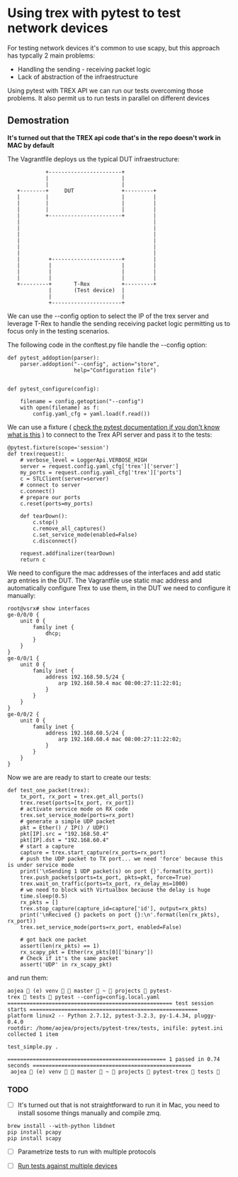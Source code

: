 # Using trex with pytest to test network devices

For testing network devices it's common to use scapy, but this approach has
typcally 2 main problems:

* Handling the sending - receiving packet logic
* Lack of abstraction of the infraestructure

Using pytest with TREX API we can run our tests overcoming those problems. 
It also permit us to run tests in parallel on different devices

## Demostration

**It's turned out that the TREX api code that's in the repo doesn't work in MAC
by default**

The Vagrantfile deploys us the typical DUT infraestructure:





                +-----------------------+
                |                       |
                |                       |
       +--------+     DUT               +---------+
       |        |                       |         |
       |        |                       |         |
       |        |                       |         |
       |        +-----------------------+         |
       |                                          |
       |                                          |
       |                                          |
       |                                          |
       |                                          |
       |                                          |
       |         +----------------------+         |
       |         |                      |         |
       |         |                      |         |
       |         |                      |         |
       +---------+       T-Rex          +---------+
                 |       (Test device)  |
                 |                      |
                 +----------------------+


We can use the --config option to select the IP of the trex server and leverage
T-Rex to handle the sending receiving packet logic permitting us to focus only
in the testing scenarios. 

The following code in the conftest.py file handle the --config option:

```
def pytest_addoption(parser):
    parser.addoption("--config", action="store",
                     help="Configuration file")


def pytest_configure(config):

    filename = config.getoption("--config")
    with open(filename) as f:
        config.yaml_cfg = yaml.load(f.read())

```

We can use a fixture ( [check the pytest documentation if you don't know what is
this](https://docs.pytest.org/en/latest/fixture.html) ) to connect to the Trex
API server and pass it to the tests:

```
@pytest.fixture(scope='session')
def trex(request):
    # verbose_level = LoggerApi.VERBOSE_HIGH
    server = request.config.yaml_cfg['trex']['server']
    my_ports = request.config.yaml_cfg['trex']['ports']
    c = STLClient(server=server)
    # connect to server
    c.connect()
    # prepare our ports
    c.reset(ports=my_ports)

    def tearDown():
        c.stop()
        c.remove_all_captures()
        c.set_service_mode(enabled=False)
        c.disconnect()

    request.addfinalizer(tearDown)
    return c
```

We need to configure the mac addresses of the interfaces and add static arp
entries in the DUT. The Vagrantfile use static mac address and automatically
configure Trex to use them, in the DUT we need to configure it manually:

```
root@vsrx# show interfaces 
ge-0/0/0 {
    unit 0 {
        family inet {
            dhcp;
        }
    }
}
ge-0/0/1 {
    unit 0 {
        family inet {
            address 192.168.50.5/24 {
                arp 192.168.50.4 mac 08:00:27:11:22:01;
            }
        }
    }
}
ge-0/0/2 {
    unit 0 {
        family inet {
            address 192.168.60.5/24 {
                arp 192.168.60.4 mac 08:00:27:11:22:02;
            }
        }
    }
}

```



Now we are are ready to start to create our tests:


```
def test_one_packet(trex):
    tx_port, rx_port = trex.get_all_ports()
    trex.reset(ports=[tx_port, rx_port])
    # activate service mode on RX code
    trex.set_service_mode(ports=rx_port)
    # generate a simple UDP packet
    pkt = Ether() / IP() / UDP()
    pkt[IP].src = "192.168.50.4"
    pkt[IP].dst = "192.168.60.4"
    # start a capture
    capture = trex.start_capture(rx_ports=rx_port)
    # push the UDP packet to TX port... we need 'force' because this is under service mode
    print('\nSending 1 UDP packet(s) on port {}'.format(tx_port))
    trex.push_packets(ports=tx_port, pkts=pkt, force=True)
    trex.wait_on_traffic(ports=tx_port, rx_delay_ms=1000)
    # we need to block with Virtualbox because the delay is huge
    time.sleep(0.5)
    rx_pkts = []
    trex.stop_capture(capture_id=capture['id'], output=rx_pkts)
    print('\nRecived {} packets on port {}:\n'.format(len(rx_pkts), rx_port))
    trex.set_service_mode(ports=rx_port, enabled=False)

    # got back one packet
    assert(len(rx_pkts) == 1)
    rx_scapy_pkt = Ether(rx_pkts[0]['binary'])
    # Check if it's the same packet
    assert('UDP' in rx_scapy_pkt)
```

and run them:

```
aojea  (e) venv   master  ~  projects  pytest-trex  tests  pytest --config=config.local.yaml
==================================================== test session starts =====================================================
platform linux2 -- Python 2.7.12, pytest-3.2.3, py-1.4.34, pluggy-0.4.0
rootdir: /home/aojea/projects/pytest-trex/tests, inifile: pytest.ini
collected 1 item                                                                                                              

test_simple.py .

================================================== 1 passed in 0.74 seconds ==================================================
 aojea  (e) venv   master  ~  projects  pytest-trex  tests  

```

### TODO

- [ ] It's turned out that is not straightforward to run it in Mac, you need to install sosome things manually and compile zmq.

```
brew install --with-python libdnet
pip install pcapy
pip install scapy
```

- [ ] Parametrize tests to run with multiple protocols
- [ ] [Run tests against multiple
  devices](https://holgerkrekel.net/2013/11/12/running-tests-against-multiple-devicesresources-in-parallel/)

